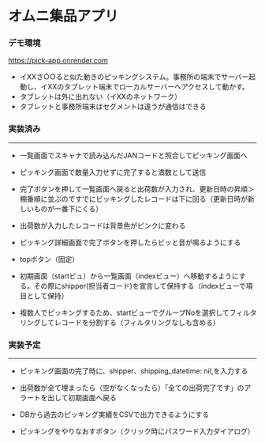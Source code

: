 # オムニ集品アプリ

### デモ環境
https://pick-app.onrender.com




* イXXさ○○ると似た動きのピッキングシステム。事務所の端末でサーバー起動し、イXXのタブレット端末でローカルサーバーへアクセスして動かす。
* タブレットは外に出れない（イXXのネットワーク）
* タブレットと事務所端末はセグメントは違うが通信はできる


### 実装済み
---
* 一覧画面でスキャナで読み込んだJANコードと照合してピッキング画面へ

* ピッキング画面で数量入力せずに完了すると満数として送信

* 完了ボタンを押して一覧画面へ戻ると出荷数が入力され、更新日時の昇順＞棚番順に並ぶのですでにピッキングしたレコードは下に回る（更新日時が新しいものが一番下にくる）

* 出荷数が入力したレコードは背景色がピンクに変わる

* ピッキング詳細画面で完了ボタンを押したらビッと音が鳴るようにする

* topボタン（固定）

* 初期画面（startビュ）から一覧画面（indexビュー）へ移動するようにする。その際にshipper(担当者コード)を宣言して保持する（indexビューで項目として保持）

* 複数人でピッキングするため、startビューでグループNoを選択してフィルタリングしてレコードを分割する（フィルタリングなしも含める）

### 実装予定
---
* ピッキング画面の完了時に、shipper、shipping_datetime: nil,を入力する

* 出荷数が全て埋まったら（空がなくなったら）「全ての出荷完了です」のアラートを出して初期画面へ戻る

* DBから過去のピッキング実績をCSVで出力できるようにする

* ピッキングをやりなおすボタン（クリック時にパスワード入力ダイアログ）


